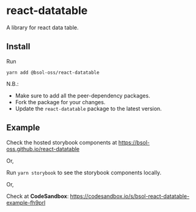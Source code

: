 # react-datatable

A library for react data table.

## Install

Run

    yarn add @bsol-oss/react-datatable

N.B.:

-   Make sure to add all the peer-dependency packages.
-   Fork the package for your changes.
-   Update the `react-datatable` package to the latest version.

## Example

Check the hosted storybook components at https://bsol-oss.github.io/react-datatable

Or,

Run `yarn storybook` to see the storybook components locally.

Or,

Check at **CodeSandbox**: https://codesandbox.io/s/bsol-react-datatable-example-fh9prl
